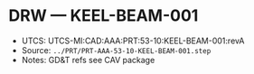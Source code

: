 # DRW — KEEL-BEAM-001
- UTCS: UTCS-MI:CAD:AAA:PRT:53-10:KEEL-BEAM-001:revA
- Source: `../PRT/PRT-AAA-53-10-KEEL-BEAM-001.step`
- Notes: GD&T refs see CAV package
